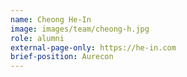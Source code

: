```yaml
---
name: Cheong He-In
image: images/team/cheong-h.jpg
role: alumni
external-page-only: https://he-in.com
brief-position: Aurecon
---
```


